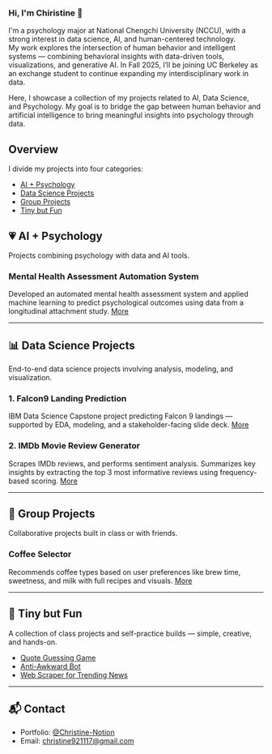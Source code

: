 ### Hi, I'm Chiristine 👋
I'm a psychology major at National Chengchi University (NCCU), with a strong interest in data science, AI, and human-centered technology.  
My work explores the intersection of human behavior and intelligent systems — combining behavioral insights with data-driven tools, visualizations, and generative AI. In Fall 2025, I’ll be joining UC Berkeley as an exchange student to continue expanding my interdisciplinary work in data.

Here, I showcase a collection of my projects related to AI, Data Science, and Psychology. My goal is to bridge the gap between human behavior and artificial intelligence to bring meaningful insights into psychology through data.

## Overview
I divide my projects into four categories:

- [AI + Psychology](#-ai--psychology)
- [Data Science Projects](#-data-science-projects)
- [Group Projects](#-group-projects)
- [Tiny but Fun](#-tiny-but-fun)




## 💗 AI + Psychology
Projects combining psychology with data and AI tools.

###  Mental Health Assessment Automation System
Developed an automated mental health assessment system and applied machine learning to predict psychological outcomes using data from a longitudinal attachment study. [More](AI-Psychology/Mental%20Health%20Assessment%20Automation%20System)

---

## 📊 Data Science Projects
End-to-end data science projects involving analysis, modeling, and visualization.

###  1. Falcon9 Landing Prediction 
IBM Data Science Capstone project predicting Falcon 9 landings — supported by EDA, modeling, and a stakeholder-facing slide deck. [More](Data-Science-Projects/SpaceX)

###  2. IMDb Movie Review Generator
Scrapes IMDb reviews, and performs sentiment analysis.
Summarizes key insights by extracting the top 3 most informative reviews using frequency-based scoring. [More](#)

---

## 🤝 Group Projects
Collaborative projects built in class or with friends.

### Coffee Selector
Recommends coffee types based on user preferences like brew time, sweetness, and milk with full recipes and visuals.  [More](#)

---

## 🎈 Tiny but Fun 
A collection of class projects and self-practice builds — simple, creative, and hands-on.

- [Quote Guessing Game](Tiny%20but%20Fun/Quote_Guessing_Game.ipynb)
- [Anti-Awkward Bot](Tiny%20but%20Fun/Anti-Awkward%20Bot.ipynb)
- [Web Scraper for Trending News](Tiny%20but%20Fun/Web_Scraper_for_Trending_News.ipynb)

---

## 📬 Contact
- Portfolio: [@Christine-Notion](https://tidal-oval-da2.notion.site/Hi-I-m-Chiao-Chieh-Deng-1c323cab8111808e8afffbc7d5552a83)
- Email: christine921117@gmail.com
